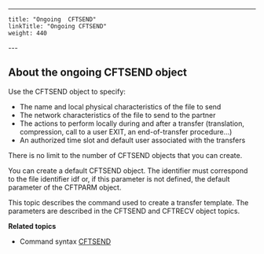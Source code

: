 ---
    title: "Ongoing  CFTSEND"
    linkTitle: "Ongoing CFTSEND"
    weight: 440
---<span id="About_the_ongoing_CFTSEND_object"></span>

## About the ongoing CFTSEND object

Use the CFTSEND object to specify:

- The name and local
    physical characteristics of the file to send
- The network characteristics
    of the file to send to the partner
- The actions to
    perform locally during and after a transfer (translation, compression,
    call to a user EXIT, an end-of-transfer procedure...)
- An authorized time
    slot and default user associated with the transfers

There is no limit to the number of CFTSEND objects that you can create.

You can create a default CFTSEND object. The identifier must correspond
to the file identifier idf or,
if this parameter is not defined, the default parameter of the CFTPARM
object.

This topic describes the command used to create a transfer template.
The parameters are described in the CFTSEND and CFTRECV object topics.

****Related
topics****

- Command syntax
    [CFTSEND](../../../command_summary#CFTSEND)
